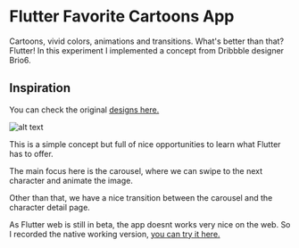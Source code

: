 # Flutter Favorite Cartoons App

Cartoons, vivid colors, animations and transitions. What's better than that? Flutter! In this experiment I implemented a concept from Dribbble designer Brio6.


## Inspiration 
You can check the original [designs here.](https://dribbble.com/shots/6403829-Movie-Character-UI-Animation)

![alt text](https://felipenobre.now.sh/img/cartoons-app.4558defe.jpg "Inspiration")


This is a simple concept but full of nice opportunities to learn what Flutter has to offer.

The main focus here is the carousel, where we can swipe to the next character and animate the image.

Other than that, we have a nice transition between the carousel and the character detail page.

As Flutter web is still in beta, the app doesnt works very nice on the web. 
So I recorded the native working version, [you can try it here.](https://dribbble.com/shots/6403829-Movie-Character-UI-Animation)







